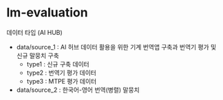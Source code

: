 # lm-evaluation

데이터 타입 (AI HUB)
- data/source_1 : AI 허브 데이터 활용을 위한 기계 번역앱 구축과 번역기 평가 및 신규 말뭉치 구축
    - type1 : 신규 구축 데이터
    - type2 : 번역기 평가 데이터
    - type3 : MTPE 평가 데이터
- data/source_2 : 한국어-영어 번역(병렬) 말뭉치